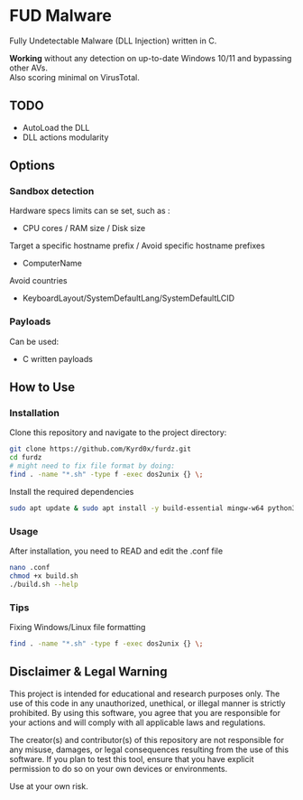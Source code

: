 # FUD Malware

Fully Undetectable Malware (DLL Injection) written in C.

**Working** without any detection on up-to-date Windows 10/11 and bypassing other AVs.\
Also scoring minimal on VirusTotal.

## TODO

 - AutoLoad the DLL
 - DLL actions modularity

## Options

### Sandbox detection

Hardware specs limits can se set, such as :
 - CPU cores / RAM size / Disk size

Target a specific hostname prefix / Avoid specific hostname prefixes
 - ComputerName

Avoid countries
 - KeyboardLayout/SystemDefaultLang/SystemDefaultLCID

### Payloads

Can be used:
 - C written payloads

## How to Use

### Installation

Clone this repository and navigate to the project directory:

```sh
git clone https://github.com/Kyrd0x/furdz.git
cd furdz
# might need to fix file format by doing:
find . -name "*.sh" -type f -exec dos2unix {} \;
```

Install the required dependencies

```sh
sudo apt update & sudo apt install -y build-essential mingw-w64 python3-yaml
```

### Usage

After installation, you need to READ and edit the .conf file

```sh
nano .conf
chmod +x build.sh
./build.sh --help
```

### Tips

Fixing Windows/Linux file formatting

```bash
find . -name "*.sh" -type f -exec dos2unix {} \;
```

## Disclaimer & Legal Warning

This project is intended for educational and research purposes only. The use of this code in any unauthorized, unethical, or illegal manner is strictly prohibited. By using this software, you agree that you are responsible for your actions and will comply with all applicable laws and regulations.

The creator(s) and contributor(s) of this repository are not responsible for any misuse, damages, or legal consequences resulting from the use of this software. If you plan to test this tool, ensure that you have explicit permission to do so on your own devices or environments.

Use at your own risk.
